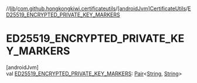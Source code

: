 //[lib](../../../index.md)/[com.github.hongkongkiwi.certificateutils](../index.md)/[[androidJvm]CertificateUtils](index.md)/[ED25519_ENCRYPTED_PRIVATE_KEY_MARKERS](-e-d25519_-e-n-c-r-y-p-t-e-d_-p-r-i-v-a-t-e_-k-e-y_-m-a-r-k-e-r-s.md)

# ED25519_ENCRYPTED_PRIVATE_KEY_MARKERS

[androidJvm]\
val [ED25519_ENCRYPTED_PRIVATE_KEY_MARKERS](-e-d25519_-e-n-c-r-y-p-t-e-d_-p-r-i-v-a-t-e_-k-e-y_-m-a-r-k-e-r-s.md): [Pair](https://kotlinlang.org/api/latest/jvm/stdlib/kotlin/-pair/index.html)&lt;[String](https://kotlinlang.org/api/latest/jvm/stdlib/kotlin/-string/index.html), [String](https://kotlinlang.org/api/latest/jvm/stdlib/kotlin/-string/index.html)&gt;
